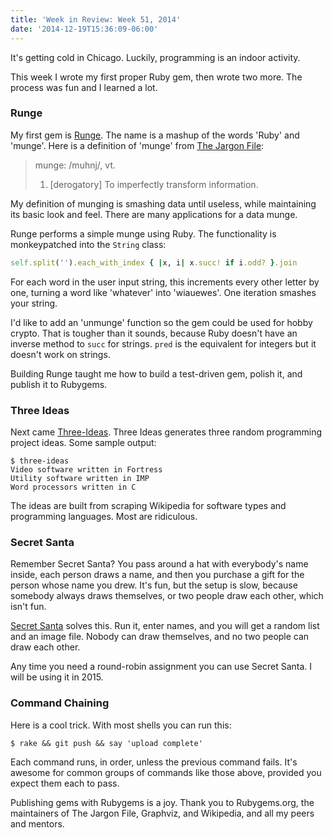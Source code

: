 ```yaml
---
title: 'Week in Review: Week 51, 2014'
date: '2014-12-19T15:36:09-06:00'
---
```


It's getting cold in Chicago.  Luckily, programming is an indoor activity.

This week I wrote my first proper Ruby gem, then wrote two more.  The process
was fun and I learned a lot.

### Runge

My first gem is <a href='https://github.com/jwworth/runge'>Runge</a>.  The name
is a mashup of the words 'Ruby' and 'munge'.  Here is a definition of 'munge'
from <a href='http://www.catb.org/jargon/html/index.html'>The Jargon File</a>:

> munge: /muhnj/, vt.
> 1. [derogatory] To imperfectly transform information.

My definition of munging is smashing data until useless, while maintaining its
basic look and feel.  There are many applications for a data munge.

Runge performs a simple munge using Ruby.  The functionality is monkeypatched
into the `String` class:

```ruby
self.split('').each_with_index { |x, i| x.succ! if i.odd? }.join
```

For each word in the user input string, this increments every other letter by
one, turning a word like 'whatever' into 'wiauewes'.  One iteration smashes
your string.

I'd like to add an 'unmunge' function so the gem could be used for hobby
crypto.  That is tougher than it sounds, because Ruby doesn't have an inverse
method to `succ` for strings.  `pred` is the equivalent for integers but it
doesn't work on strings.

Building Runge taught me how to build a test-driven gem, polish it, and publish
it to Rubygems.

### Three Ideas

Next came <a href='https://github.com/jwworth/three-ideas'>Three-Ideas</a>.
Three Ideas generates three random programming project ideas.  Some sample
output:

```
$ three-ideas
Video software written in Fortress
Utility software written in IMP
Word processors written in C
```

The ideas are built from scraping Wikipedia for software types and programming languages.  Most are ridiculous.

### Secret Santa

Remember Secret Santa? You pass around a hat with everybody's name inside,
each person draws a name, and then you purchase a gift for the person whose
name you drew.  It's fun, but the setup is slow, because somebody always draws
themselves, or two people draw each other, which isn't fun.

<a href='https://github.com/jwworth/secret_santa'>Secret Santa</a> solves this.
Run it, enter names, and you will get a random list and an image file. Nobody
can draw themselves, and no two people can draw each other.

Any time you need a round-robin assignment you can use Secret Santa. I will be using it in 2015.

### Command Chaining

Here is a cool trick.  With most shells you can run this:

```
$ rake && git push && say 'upload complete'
````

Each command runs, in order, unless the previous command fails.  It's awesome
for common groups of commands like those above, provided you expect them each
to pass.

Publishing gems with Rubygems is a joy. Thank you to Rubygems.org, the
maintainers of The Jargon File, Graphviz, and Wikipedia, and all my peers and
mentors.
